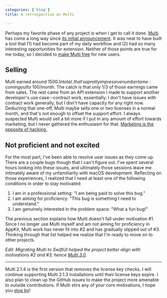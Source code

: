 ```yaml
---
categories: ['blog']
title: A retrospective on Multi

---
```


Perhaps my favorite phase of any project is when I get to call it done.
[Multi](https://github.com/kofigumbs/multi) has come a long way since [its initial announcement](/blog/multi).
It was neat to have built a tool that (1) had become part of my daily workflow and (2) had so many interesting opportunities for extension.
Neither of those points are true for me today, so I decided to [make Multi free](https://github.com/kofigumbs/multi/commit/14f2d1b5524a8477f203d8e1cb4b6100ea35a5f2) for new users.

## Selling

Multi earned around $1500.
In total, that's a pretty impressive number to me: coming out to ~$100/month.
The catch is that only 1/3 of those earnings came from sales.
The rest came from an API extension I made to support another developer's use case--contract work, essentially.
I don't have issues with contract work generally, but I don't have capacity for any right now.
Deducting that one-off, Multi maybe sells one or two licenses in a normal month, and that's not enough to offset the support effort.
I always suspected Multi would sell a bit more if I put in any amount of effort towards marketing, but I never gathered the enthusiasm for that.
[Marketing is the opposite of hacking.](https://macwright.com/2021/07/24/hacking-is-the-opposite-of-marketing.html)

## Not proficient and not excited

For the most part, I've been able to resolve user issues as they come up.
There are a couple bugs though that I can't figure out.
I've spent several hours looking into these issues, and ultimately those sessions leave me intimately aware of my unfamiliarity with macOS development.
Reflecting on those experiences, I realized that I need at least one of the following conditions in order to stay motivated:

 1. I am in a professional setting: "I am being paid to solve this bug."
 2. I am aiming for proficiency: "This bug is something I need to understand."
 3. I am genuinely interested in the problem space: "What a fun bug!"

The previous section explains how Multi doesn't fall under motivation #1.
Since I no longer use Multi myself and am not aiming for proficiency in AppKit, Multi work has never fit into #2 and has gradually slipped out of #3.
Thinking through that list helped me realize that I'm ready to move on to other projects.

_Edit: Migrating Multi to SwiftUI helped the project better align with motivations #2 and #3; hence [Multi 3.0](/blog/multi-3)._

---

Multi 2.1.4 is the first version that removes the license key checks.
I will continue supporting Multi 2.1.3 installations until their license keys expire.
I also plan to clean up the GitHub issues to make the project more amenable to outside contributions.
If Multi stirs any of your core motivations, I hope you [stop by](https://github.com/kofigumbs/multi)!
